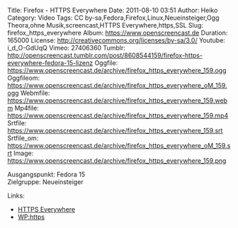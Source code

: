 Title: Firefox - HTTPS Everywhere
Date: 2011-08-10 03:51
Author: Heiko
Category: Video
Tags: CC by-sa,Fedora,Firefox,Linux,Neueinsteiger,Ogg Theora,ohne Musik,screencast,HTTPS Everywhere,https,SSL
Slug: firefox_https_everywhere
Album: https://www.openscreencast.de
Duration: 165000
License: http://creativecommons.org/licenses/by-sa/3.0/
Youtube: i_d_O-GdUqQ
Vimeo: 27406360
Tumblr: http://openscreencast.tumblr.com/post/8608544159/firefox-https-everywhere-fedora-15-lizenz
Oggfile: https://www.openscreencast.de/archive/firefox_https_everywhere_159.ogg
Oggfileom: https://www.openscreencast.de/archive/firefox_https_everywhere_oM_159.ogg
Webmfile: https://www.openscreencast.de/archive/firefox_https_everywhere_159.webm
Mp4file: https://www.openscreencast.de/archive/firefox_https_everywhere_159.mp4
Srtfile: https://www.openscreencast.de/archive/firefox_https_everywhere_159.srt
Srtfile_om: https://www.openscreencast.de/archive/firefox_https_everywhere_oM_159.srt
Image: https://www.openscreencast.de/archive/firefox_https_everywhere_159.png

Ausgangspunkt: Fedora 15  
Zielgruppe: Neueinsteiger  

Links:

  * [HTTPS Everywhere](https://www.eff.org/https-everywhere/ "Link zu eff.org")
  * [WP:https](https://secure.wikimedia.org/wikipedia/de/wiki/Https "Link zu Wikipedia")

